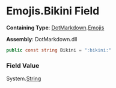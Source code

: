 # Emojis\.Bikini Field

**Containing Type**: [DotMarkdown](../../README.md)\.[Emojis](../README.md)

**Assembly**: DotMarkdown\.dll

```csharp
public const string Bikini = ":bikini:"
```

### Field Value

System\.[String](https://docs.microsoft.com/en-us/dotnet/api/system.string)